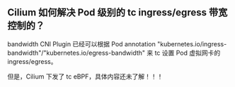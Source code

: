 

## Cilium 如何解决 Pod 级别的 tc ingress/egress 带宽控制的？
bandwidth CNI Plugin 已经可以根据 Pod annotation "kubernetes.io/ingress-bandwidth"/"kubernetes.io/egress-bandwidth" 来 tc 设置
Pod 虚拟网卡的 ingress/egress。

但是，Cilium 下发了 tc eBPF，具体内容还未了解！！！
